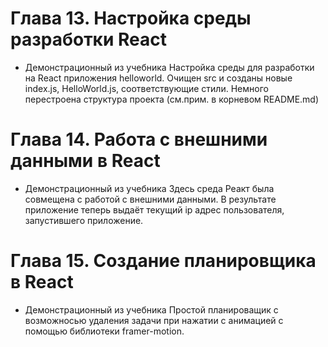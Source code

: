 # Глава 13. Настройка среды разработки React

- Демонстрационный из учебника
Настройка среды для разработки на React приложения helloworld. Очищен src и созданы новые index.js, HelloWorld.js, соответствующие стили. Немного перестроена структура проекта (см.прим. в корневом README.md)

# Глава 14. Работа с внешними данными в React

- Демонстрационный из учебника
Здесь среда Реакт была совмещена с работой с внешними данными. В результате приложение теперь выдаёт текущий ip адрес пользователя, запустившего приложение.

# Глава 15. Создание планировщика в React

- Демонстрационный из учебника
Простой планироващик с возможносью удаления задачи при нажатии с анимацией с помощью библиотеки framer-motion.